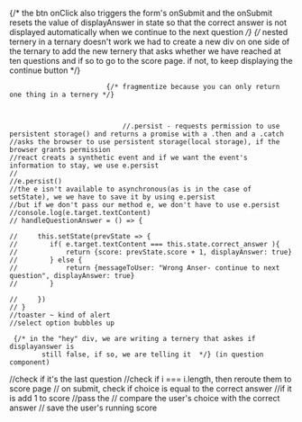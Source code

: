 {/* the btn onClick also triggers the form's onSubmit and the onSubmit resets
                            the value of displayAnswer in state so that the correct answer is not displayed 
                            automatically when we continue to the next question */}
                            {/* nested ternery in a ternary doesn't work
                            we had to create a new div on one side of the ternary to add the new ternery
                            that asks whether we have reached at ten questions and if so 
                            to go to the score page. if not, to keep displaying the continue button  */}

                            {/* fragmentize because you can only return one thing in a ternery */}



                                //.persist - requests permission to use persistent storage() and returns a promise with a .then and a .catch
    //asks the browser to use persistent storage(local storage), if the browser grants permission
    //react creats a synthetic event and if we want the event's information to stay, we use e.persist
    //
    //e.persist()
    //the e isn't available to asynchronous(as is in the case of setState), we we have to save it by using e.persist
    //but if we don't pass our method e, we don't have to use e.persist 
    //console.log(e.target.textContent)
    // handleQuestionAnswer = () => {

    //     this.setState(prevState => {
    //        if( e.target.textContent === this.state.correct_answer ){
    //            return {score: prevState.score + 1, displayAnswer: true}
    //        } else {
    //            return {messageToUser: "Wrong Anser- continue to next question", displayAnswer: true}
    //        }
            
    //     })
    // }
    //toaster ~ kind of alert
    //select option bubbles up

     {/* in the "hey" div, we are writing a ternery that askes if displayanswer is
            still false, if so, we are telling it  */} (in question component)

  //check if it's the last question
    //check if i === i.length, then reroute them to score page
    // on submit, check if choice is equal to the correct answer
    //if it is add 1 to score
    //pass the 
    // compare the user's choice with the correct answer
    // save the user's running score